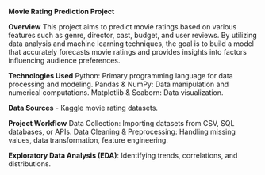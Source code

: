 **Movie Rating Prediction Project**

**Overview**
This project aims to predict movie ratings based on various features such as genre, director, cast, budget, and user reviews. By utilizing data analysis and machine learning techniques, the goal is to build a model that accurately forecasts movie ratings and provides insights into factors influencing audience preferences.

**Technologies Used**
Python: Primary programming language for data processing and modeling.
Pandas & NumPy: Data manipulation and numerical computations.
Matplotlib & Seaborn: Data visualization.

**Data Sources** - Kaggle movie rating datasets.

**Project Workflow**
Data Collection: Importing datasets from CSV, SQL databases, or APIs.
Data Cleaning & Preprocessing: Handling missing values, data transformation, feature engineering.

**Exploratory Data Analysis (EDA)**: Identifying trends, correlations, and distributions.
